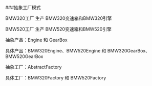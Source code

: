 ###抽象工厂模式

BMW320工厂 生产 BMW320变速箱和BMW320引擎

BMW520工厂 生产 BMW520变速箱和BMW520引擎

抽象产品：Engine  和  GearBox

具体产品：BMW320Engine、BMW520Engine  和  BMW320GearBox、BMW520GearBox

抽象工厂：AbstractFactory

具体工厂：BMW320Factory  和  BMW520Factory

